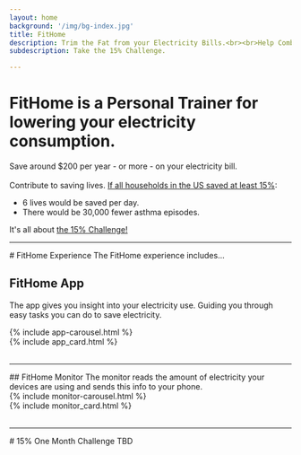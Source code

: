 ```yaml
---
layout: home
background: '/img/bg-index.jpg'
title: FitHome
description: Trim the Fat from your Electricity Bills.<br><br>Help Combat Climate Change.
subdescription: Take the 15% Challenge.

---
```

<link rel="stylesheet" href='{{ '/assets/post-entry-style.css' | prepend: site.baseurl | replace: '//', '/' }}'>

# FitHome is a Personal Trainer for lowering your electricity consumption.  
Save around $200 per year - or more - on your electricity bill.<br>    
Contribute to saving lives.  [If all households in the US saved at least 15%](https://aceee.org/research-report/h1801):  
  * 6 lives would be saved per day.
  * There would be 30,000 fewer asthma episodes.    

It's all about <a href="#challenge">the 15% Challenge!</a>
<br>  
<hr>
# FitHome Experience
The FitHome experience includes...

## FitHome App
The app gives you insight into your electricity use.  Guiding you through easy tasks you can do to save electricity.
<br>
<div class="container-fluid">
  <div class="row">
    <!-- bootstrap uses 12 cols.  I want the carousel to be positioned in the middle. -->
    <div class="col-5 offset-1"> 
      {% include app-carousel.html %}
    </div> 
        {% include app_card.html %}
  </div>
</div>
<br>
<hr>
## FitHome Monitor   
The monitor reads the amount of electricity your devices are using and sends this info to your phone.
<br>
<div class="container-fluid">
  <div class="row">
    <!-- bootstrap uses 12 cols.  I want the carousel to be positioned in the middle. -->
    <div class="col-5 offset-1"> 
      {% include monitor-carousel.html %}
    </div> 
        {% include monitor_card.html %}
  </div>
</div>
<br>
<hr>
# 15% One Month Challenge
<a id="challenge">TBD
